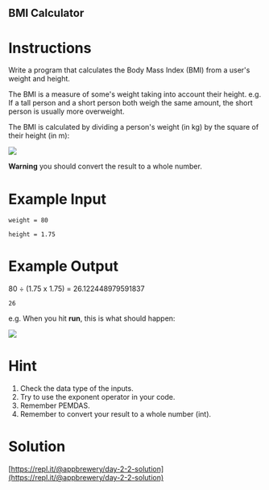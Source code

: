 ## BMI Calculator


# Instructions

Write a program that calculates the Body Mass Index (BMI) from a user's weight and height.

The BMI is a measure of some's weight taking into account their height. e.g. If a tall person and a short person both weigh the same amount, the short person is usually more overweight.

The BMI is calculated by dividing a person's weight (in kg) by the square of their height (in m):

![](https://cdn.fs.teachablecdn.com/jKHjnLrNQjqzdz3MTMyv)

**Warning** you should convert the result to a whole number. 

# Example Input

```
weight = 80
```

```
height = 1.75
```

# Example Output

80 ÷ (1.75 x 1.75) =  26.122448979591837

```
26
```

e.g. When you hit **run**, this is what should happen:  

![](https://cdn.fs.teachablecdn.com/wmjVjddeSmGj0QVtOUrE)

# Hint

1. Check the data type of the inputs.
2. Try to use the exponent operator in your code.
3. Remember PEMDAS.
4. Remember to convert your result to a whole number (int). 


# Solution

[https://repl.it/@appbrewery/day-2-2-solution](https://repl.it/@appbrewery/day-2-2-solution)